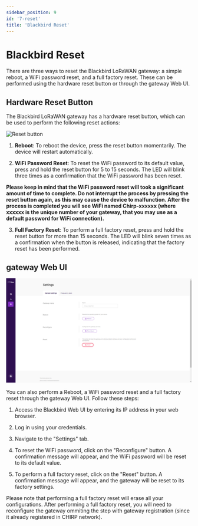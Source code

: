 ```yaml
---
sidebar_position: 9
id: '7-reset'
title: 'Blackbird Reset'
---
```


# Blackbird Reset

There are three ways to reset the Blackbird LoRaWAN gateway: a simple reboot, a WiFi password reset, and a full factory reset. These can be performed using the hardware reset button or through the gateway Web UI.

## Hardware Reset Button

The Blackbird LoRaWAN gateway has a hardware reset button, which can be used to perform the following reset actions:

![Reset button](Reset%20Button.jpg)

1. **Reboot**: To reboot the device, press the reset button momentarily. The device will restart automatically.

2. **WiFi Password Reset**: To reset the WiFi password to its default value, press and hold the reset button for 5 to 15 seconds. The LED will blink three times as a confirmation that the WiFi password has been reset.

__Please keep in mind that the WiFi password reset will took a significant amount of time to complete. Do not interrupt the process by pressing the reset button again, as this may cause the device to malfunction. After the process is completed you will see WiFi named Chirp-xxxxxx (where xxxxxx is the unique number of your gateway, that you may use as a default password for WiFi connection).__

3. **Full Factory Reset**: To perform a full factory reset, press and hold the reset button for more than 15 seconds. The LED will blink seven times as a confirmation when the button is released, indicating that the factory reset has been performed.

## gateway Web UI

![Web UI Reset](Reset%20WebUI.png)

You can also perform a Reboot, a WiFi password reset and a full factory reset through the gateway Web UI. Follow these steps:

1. Access the Blackbird Web UI by entering its IP address in your web browser.

2. Log in using your credentials.

3. Navigate to the "Settings" tab.

4. To reset the WiFi password, click on the "Reconfigure" button. A confirmation message will appear, and the WiFi password will be reset to its default value.

5. To perform a full factory reset, click on the "Reset" button. A confirmation message will appear, and the gateway will be reset to its factory settings.

Please note that performing a full factory reset will erase all your configurations. After performing a full factory reset, you will need to reconfigure the gateway ommiting the step with gateway registration (since it already registered in CHIRP network).

